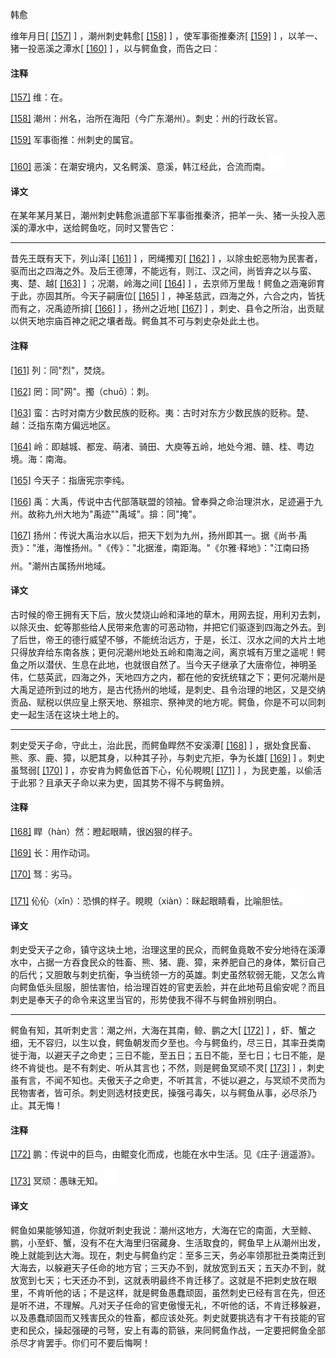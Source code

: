 
韩愈

维年月日[
[\[157\]](#note_157)
] ，潮州刺史韩愈[
[\[158\]](#note_158)
] ，使军事衙推秦济[
[\[159\]](#note_159)
] ，以羊一、猪一投恶溪之潭水[
[\[160\]](#note_160)
] ，以与鳄鱼食，而告之曰：

#### 注释 

[\[157\]](#noteBack_157)
维：在。

[\[158\]](#noteBack_158)
潮州：州名，治所在海阳（今广东潮州）。刺史：州的行政长官。

[\[159\]](#noteBack_159)
军事衙推：州刺史的属官。

[\[160\]](#noteBack_160)
恶溪：在潮安境内，又名鳄溪、意溪，韩江经此，合流而南。![ft](media/Image00002.jpg)

#### 译文 

在某年某月某日，潮州刺史韩愈派遣部下军事衙推秦济，把羊一头、猪一头投入恶溪的潭水中，送给鳄鱼吃，同时又警告它：

------------------------------------------------------------------------

昔先王既有天下，列山泽[
[\[161\]](#note_161)
] ，罔绳擉刃[
[\[162\]](#note_162)
]
，以除虫蛇恶物为民害者，驱而出之四海之外。及后王德薄，不能远有，则江、汉之间，尚皆弃之以与蛮、夷、楚、越[
[\[163\]](#note_163)
] ；况潮，岭海之间[
[\[164\]](#note_164)
]
，去京师万里哉！鳄鱼之涵淹卵育于此，亦固其所。今天子嗣唐位[
[\[165\]](#note_165)
] ，神圣慈武，四海之外，六合之内，皆抚而有之，况禹迹所揜[
[\[166\]](#note_166)
] ，扬州之近地[
[\[167\]](#note_167)
]
，刺史、县令之所治，出贡赋以供天地宗庙百神之祀之壤者哉。鳄鱼其不可与刺史杂处此土也。

#### 注释 

[\[161\]](#noteBack_161)
列：同"烈"，焚烧。

[\[162\]](#noteBack_162)
罔：同"网"。擉（chuō）：刺。

[\[163\]](#noteBack_163)
蛮：古时对南方少数民族的贬称。夷：古时对东方少数民族的贬称。楚、越：泛指东南方偏远地区。

[\[164\]](#noteBack_164)
岭：即越城、都宠、萌渚、骑田、大庾等五岭，地处今湘、赣、桂、粤边境。海：南海。

[\[165\]](#noteBack_165)
今天子：指唐宪宗李纯。

[\[166\]](#noteBack_166)
禹：大禹，传说中古代部落联盟的领袖。曾奉舜之命治理洪水，足迹遍于九州。故称九州大地为"禹迹""禹域"。揜：同"掩"。

[\[167\]](#noteBack_167)
扬州：传说大禹治水以后，把天下划为九州，扬州即其一。据《尚书·禹贡》："淮，海惟扬州。"《传》："北据淮，南距海。"《尔雅·释地》："江南曰扬州。"潮州古属扬州地域。![ft](media/Image00002.jpg)

#### 译文 

古时候的帝王拥有天下后，放火焚烧山岭和泽地的草木，用网去捉，用利刃去刺，以除灭虫、蛇等那些给人民带来危害的可恶动物，并把它们驱逐到四海之外去。到了后世，帝王的德行威望不够，不能统治远方，于是，长江、汉水之间的大片土地只得放弃给东南各族；更何况潮州地处五岭和南海之间，离京城有万里之遥呢！鳄鱼之所以潜伏、生息在此地，也就很自然了。当今天子继承了大唐帝位，神明圣伟，仁慈英武，四海之外，天地四方之内，都在他的安抚统辖之下；更何况潮州是大禹足迹所到过的地方，是古代扬州的地域，是刺史、县令治理的地区，又是交纳贡品、赋税以供应皇上祭天地、祭祖宗、祭神灵的地方呢。鳄鱼，你是不可以同刺史一起生活在这块土地上的。

------------------------------------------------------------------------

刺史受天子命，守此土，治此民，而鳄鱼睅然不安溪潭[
[\[168\]](#note_168)
]
，据处食民畜、熊、豕、鹿、獐，以肥其身，以种其子孙，与刺史亢拒，争为长雄[
[\[169\]](#note_169)
] 。刺史虽驽弱[
[\[170\]](#note_170)
] ，亦安肯为鳄鱼低首下心，伈伈睍睍[
[\[171\]](#note_171)
]
，为民吏羞，以偷活于此邪？且承天子命以来为吏，固其势不得不与鳄鱼辨。

#### 注释 

[\[168\]](#noteBack_168)
睅（hàn）然：瞪起眼睛，很凶狠的样子。

[\[169\]](#noteBack_169)
长：用作动词。

[\[170\]](#noteBack_170)
驽：劣马。

[\[171\]](#noteBack_171)
伈伈（xǐn）：恐惧的样子。睍睍（xiàn）：眯起眼睛看，比喻胆怯。![ft](media/Image00002.jpg)

#### 译文 

刺史受天子之命，镇守这块土地，治理这里的民众，而鳄鱼竟敢不安分地待在溪潭水中，占据一方吞食民众的牲畜、熊、猪、鹿、獐，来养肥自己的身体，繁衍自己的后代；又胆敢与刺史抗衡，争当统领一方的英雄。刺史虽然软弱无能，又怎么肯向鳄鱼低头屈服，胆怯害怕，给治理百姓的官吏丢脸，并在此地苟且偷安呢？而且刺史是奉天子的命令来这里当官的，形势使我不得不与鳄鱼辨别明白。

------------------------------------------------------------------------

鳄鱼有知，其听刺史言：潮之州，大海在其南，鲸、鹏之大[
[\[172\]](#note_172)
]
，虾、蟹之细，无不容归，以生以食，鳄鱼朝发而夕至也。今与鳄鱼约，尽三日，其率丑类南徙于海，以避天子之命吏；三日不能，至五日；五日不能，至七日；七日不能，是终不肯徙也。是不有刺史、听从其言也；不然，则是鳄鱼冥顽不灵[
[\[173\]](#note_173)
]
，刺史虽有言，不闻不知也。夫傲天子之命吏，不听其言，不徙以避之，与冥顽不灵而为民物害者，皆可杀。刺史则选材技吏民，操强弓毒矢，以与鳄鱼从事，必尽杀乃止。其无悔！

#### 注释 

[\[172\]](#noteBack_172)
鹏：传说中的巨鸟，由鲲变化而成，也能在水中生活。见《庄子·逍遥游》。

[\[173\]](#noteBack_173)
冥顽：愚昧无知。![ft](media/Image00002.jpg)

#### 译文 

鳄鱼如果能够知道，你就听刺史我说：潮州这地方，大海在它的南面，大至鲸、鹏，小至虾、蟹，没有不在大海里归宿藏身、生活取食的，鳄鱼早上从潮州出发，晚上就能到达大海。现在，刺史与鳄鱼约定：至多三天，务必率领那批丑类南迁到大海去，以躲避天子任命的地方官；三天办不到，就放宽到五天；五天办不到，就放宽到七天；七天还办不到，这就表明最终不肯迁移了。这就是不把刺史放在眼里，不肯听他的话；不是这样，就是鳄鱼愚蠢顽固，虽然刺史已经有言在先，但还是听不进，不理解。凡对天子任命的官吏傲慢无礼，不听他的话，不肯迁移躲避，以及愚蠢顽固而又残害民众的牲畜，都应该处死。刺史就要挑选有才干有技能的官吏和民众，操起强硬的弓弩，安上有毒的箭镞，来同鳄鱼作战，一定要把鳄鱼全部杀尽才肯罢手。你们可不要后悔啊！

